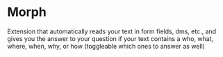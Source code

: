 # Morph
Extension that automatically reads your text in form fields, dms, etc., and gives you the answer to your question if your text contains a who, what, where, when, why, or how (toggleable which ones to answer as well)
